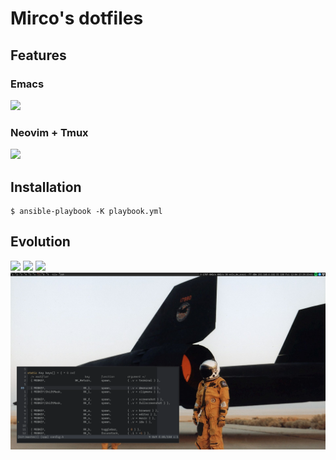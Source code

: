# Mirco's dotfiles

## Features

### Emacs
![](https://raw.githubusercontent.com/mircodezorzi/dotfiles/master/screenshots/211101-1646-20.png)

### Neovim + Tmux
![](https://raw.githubusercontent.com/mircodezorzi/dotfiles/master/screenshots/211101-1647-33.png)

## Installation
```
$ ansible-playbook -K playbook.yml
```

## Evolution

![](https://raw.githubusercontent.com/mircodezorzi/dotfiles/master/screenshots/2018-09-07-133020_1920x1080_scrot.png)
![](https://raw.githubusercontent.com/mircodezorzi/dotfiles/master/screenshots/2019-02-03-184012_1920x1080_scrot.png)
![](https://raw.githubusercontent.com/mircodezorzi/dotfiles/master/screenshots/190403-2257-39.png)
![](https://raw.githubusercontent.com/mircodezorzi/dotfiles/master/screenshots/201204-1739-32.png)
